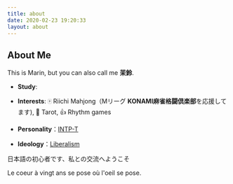 ```yaml
---
title: about
date: 2020-02-23 19:20:33
layout: about
---
```


## About Me

This is Marin, but you can also call me **茉鈴**.

- **Study**: 
- **Interests**: 🀄 Riichi Mahjong（Mリーグ  **KONAMI麻雀格闘倶楽部**を応援してます), 🎴 Tarot, 👍 Rhythm games
- **Personality**：[INTP-T](https://www.16personalities.com/intp-personality) 

- **Ideology**：[Liberalism](https://8values.github.io/results.html?e=55.1&d=70.0&g=65.2&s=63.4)

日本語の初心者です、私との交流へようこそ

Le coeur à vingt ans se pose où l'oeil se pose.
